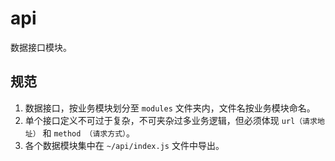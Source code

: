 # api

数据接口模块。

## 规范

1. 数据接口，按业务模块划分至 `modules` 文件夹内，文件名按业务模块命名。
2. 单个接口定义不可过于复杂，不可夹杂过多业务逻辑，但必须体现 `url（请求地址）` 和 `method （请求方式）`。
3. 各个数据模块集中在 `~/api/index.js` 文件中导出。